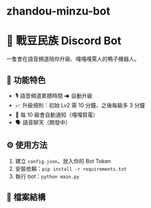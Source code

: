 # zhandou-minzu-bot
# 🦆 戰豆民族 Discord Bot

一隻會在語音頻道陪你升級、嘎嘎嘎罵人的鴨子機器人。

## 🧠 功能特色
- 🎙 語音頻道累積時間 ➜ 自動升級
- 📈 升級規則：初始 Lv2 需 10 分鐘，之後每級多 3 分鐘
- 🎉 每 10 級會自動通知（嘎嘎賀電）
- 🗣️ 語音聊天（開發中）

## ⚙️ 使用方法
1. 建立 `config.json`，放入你的 Bot Token
2. 安裝依賴：`pip install -r requirements.txt`
3. 執行 bot：`python main.py`

## 📁 檔案結構
